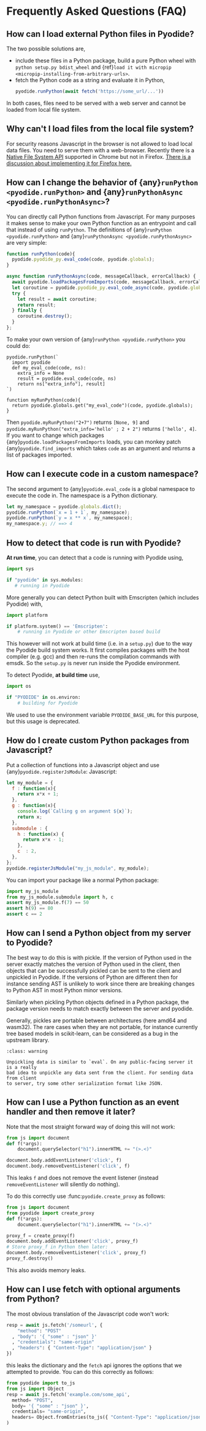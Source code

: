 # Frequently Asked Questions (FAQ)

## How can I load external Python files in Pyodide?

The two possible solutions are,

- include these files in a Python package, build a pure Python wheel with
  `python setup.py bdist_wheel` and
  {ref}`load it with micropip <micropip-installing-from-arbitrary-urls>`.
- fetch the Python code as a string and evaluate it in Python,
  ```js
  pyodide.runPython(await fetch('https://some_url/...'))
  ```

In both cases, files need to be served with a web server and cannot be loaded from local file system.

## Why can't I load files from the local file system?

For security reasons Javascript in the browser is not allowed to load local data
files. You need to serve them with a web-browser. Recently there is a
[Native File System API](https://wicg.github.io/file-system-access/) supported in Chrome
but not in Firefox.
[There is a discussion about implementing it for Firefox here.](https://github.com/mozilla/standards-positions/issues/154)


## How can I change the behavior of {any}`runPython <pyodide.runPython>` and {any}`runPythonAsync <pyodide.runPythonAsync>`?
You can directly call Python functions from Javascript. For many purposes it
makes sense to make your own Python function as an entrypoint and call that
instead of using `runPython`. The definitions of {any}`runPython
<pyodide.runPython>` and {any}`runPythonAsync <pyodide.runPythonAsync>` are very
simple:
```javascript
function runPython(code){
  pyodide.pyodide_py.eval_code(code, pyodide.globals);
}
```

```javascript
async function runPythonAsync(code, messageCallback, errorCallback) {
  await pyodide.loadPackagesFromImports(code, messageCallback, errorCallback);
  let coroutine = pyodide.pyodide_py.eval_code_async(code, pyodide.globals);
  try {
    let result = await coroutine;
    return result;
  } finally {
    coroutine.destroy();
  }
};
```
To make your own version of {any}`runPython <pyodide.runPython>` you could do:
```pyodide
pyodide.runPython(`
  import pyodide
  def my_eval_code(code, ns):
    extra_info = None
    result = pyodide.eval_code(code, ns)
    return ns["extra_info"], result]
`)

function myRunPython(code){
  return pyodide.globals.get("my_eval_code")(code, pyodide.globals);
}
```

Then `pyodide.myRunPython("2+7")` returns `[None, 9]` and
`pyodide.myRunPython("extra_info='hello' ; 2 + 2")` returns `['hello', 4]`.
If you want to change which packages {any}`pyodide.loadPackagesFromImports` loads, you can
monkey patch {any}`pyodide.find_imports` which takes `code` as an argument
and returns a list of packages imported.

## How can I execute code in a custom namespace?

The second argument to {any}`pyodide.eval_code` is a global namespace to execute the code in.
The namespace is a Python dictionary.
```javascript
let my_namespace = pyodide.globals.dict();
pyodide.runPython(`x = 1 + 1`, my_namespace);
pyodide.runPython(`y = x ** x`, my_namespace);
my_namespace.y; // ==> 4
```

## How to detect that code is run with Pyodide?

**At run time**, you can detect that a code is running with Pyodide using,
```py
import sys

if "pyodide" in sys.modules:
   # running in Pyodide
```

More generally you can detect Python built with Emscripten (which includes
Pyodide) with,
```py
import platform

if platform.system() == 'Emscripten':
    # running in Pyodide or other Emscripten based build
```

This however will not work at build time (i.e. in a `setup.py`) due to the way
the Pyodide build system works. It first compiles packages with the host compiler
(e.g. gcc) and then re-runs the compilation commands with emsdk. So the `setup.py` is
never run inside the Pyodide environment.

To detect Pyodide, **at build time** use,
```python
import os

if "PYODIDE" in os.environ:
    # building for Pyodide
```
We used to use the environment variable `PYODIDE_BASE_URL` for this purpose,
but this usage is deprecated.


## How do I create custom Python packages from Javascript?

Put a collection of functions into a Javascript object and use {any}`pyodide.registerJsModule`:
Javascript:
```javascript
let my_module = {
  f : function(x){
    return x*x + 1;
  },
  g : function(x){
    console.log(`Calling g on argument ${x}`);
    return x;
  },
  submodule : {
    h : function(x) {
      return x*x - 1;
    },
    c  : 2,
  },
};
pyodide.registerJsModule("my_js_module", my_module);
```
You can import your package like a normal Python package:
```py
import my_js_module
from my_js_module.submodule import h, c
assert my_js_module.f(7) == 50
assert h(9) == 80
assert c == 2
```
## How can I send a Python object from my server to Pyodide?

The best way to do this is with pickle. If the version of Python used in the
server exactly matches the version of Python used in the client, then objects
that can be successfully pickled can be sent to the client and unpickled in
Pyodide. If the versions of Python are different then for instance sending AST
is unlikely to work since there are breaking changes to Python AST in most
Python minor versions.

Similarly when pickling Python objects defined in a Python package, the package
version needs to match exactly between the server and pyodide.

Generally, pickles are portable between architectures (here amd64 and wasm32).
The rare cases when they are not portable, for instance currently tree based
models in scikit-learn, can be considered as a bug in the upstream library.

```{admonition} Security Issues with pickle
:class: warning

Unpickling data is similar to `eval`. On any public-facing server it is a really
bad idea to unpickle any data sent from the client. For sending data from client
to server, try some other serialization format like JSON.
```

## How can I use a Python function as an event handler and then remove it later?

Note that the most straight forward way of doing this will not work:
```py
from js import document
def f(*args):
    document.querySelector("h1").innerHTML += "(>.<)"

document.body.addEventListener('click', f)
document.body.removeEventListener('click', f)
```
This leaks `f` and does not remove the event listener (instead
`removeEventListener` will silently do nothing).

To do this correctly use :func:`pyodide.create_proxy` as follows:
```py
from js import document
from pyodide import create_proxy
def f(*args):
    document.querySelector("h1").innerHTML += "(>.<)"

proxy_f = create_proxy(f)
document.body.addEventListener('click', proxy_f)
# Store proxy_f in Python then later:
document.body.removeEventListener('click', proxy_f)
proxy_f.destroy()
```
This also avoids memory leaks.

## How can I use fetch with optional arguments from Python?
The most obvious translation of the Javascript code won't work:
```py
resp = await js.fetch('/someurl', {
    "method": "POST"
  , "body": '{ "some" : "json" }'
  , "credentials": "same-origin"
  , "headers": { "Content-Type": "application/json" }
})
```
this leaks the dictionary and the `fetch` api ignores the options that we
attempted to provide. You can do this correctly as follows:
```py
from pyodide import to_js
from js import Object
resp = await js.fetch('example.com/some_api',
  method= "POST",
  body= '{ "some" : "json" }',
  credentials= "same-origin",
  headers= Object.fromEntries(to_js({ "Content-Type": "application/json" })),
)
```
